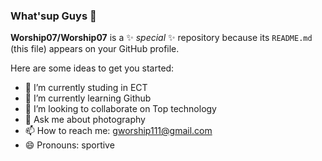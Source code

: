 ### What'sup Guys 👋


**Worship07/Worship07** is a ✨ _special_ ✨ repository because its `README.md` (this file) appears on your GitHub profile.

Here are some ideas to get you started:

- 🔭 I’m currently studing in ECT
- 🌱 I’m currently learning Github
- 👯 I’m looking to collaborate on Top technology
- 💬 Ask me about photography
- 📫 How to reach me: gworship111@gmail.com
- 😄 Pronouns: sportive

